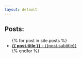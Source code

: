 ```yaml
---
layout: default
---
```


## Posts:
  <ul>
    {% for post in site.posts %}
      <li>
        <a href="{{ post.url }}"><b>{{ post.title }}</b> - {{post.subtitle}}</a>
      </li>
    {% endfor %}
  </ul>

